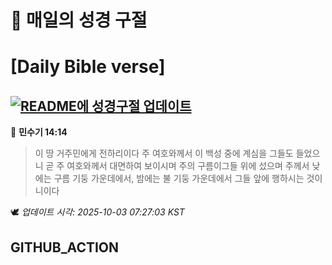 # 🙏 매일의 성경 구절
# [Daily Bible verse]
## [![README에 성경구절 업데이트](https://github.com/DONGSUKA/first_test/actions/workflows/update-readme-bible.yml/badge.svg)](https://github.com/DONGSUKA/first_test/actions/workflows/update-readme-bible.yml)
<!-- START_BIBLE_VERSE -->
📖 **민수기 14:14**
> 이 땅 거주민에게 전하리이다 주 여호와께서 이 백성 중에 계심을 그들도 들었으니 곧 주 여호와께서 대면하여 보이시며 주의 구름이그들 위에 섰으며 주께서 낮에는 구름 기둥 가운데에서, 밤에는 불 기둥 가운데에서 그들 앞에 행하시는 것이니이다

🕊️ _업데이트 시각: 2025-10-03 07:27:03 KST_
  <!-- END_BIBLE_VERSE -->
## GITHUB_ACTION
